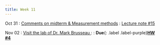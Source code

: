 ```yaml
---
title: Week 11
---
```


Oct 31
: [Comments on midterm & Measurement methods](https://guoporousmedialab.github.io/HWRS505-405-2024Fall/lecture/)
  : [Lecture note #15](https://d2l.arizona.edu/d2l/le/content/1506694/Home)

Nov 02
: [Visit the lab of Dr. Mark Brusseau ](https://guoporousmedialab.github.io/HWRS505-405-2024Fall/lecture/)
  : [](#)
: **Due**{: .label .label-purple}[**HW #4**](#)